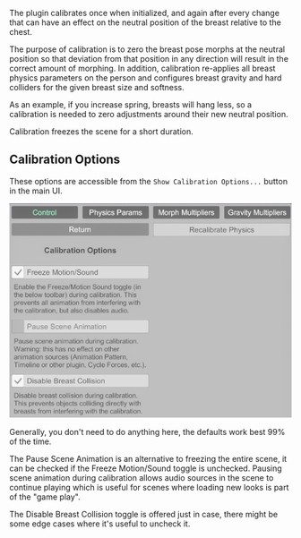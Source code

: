 The plugin calibrates once when initialized, and again after every change that can have an effect on the neutral position of the breast relative to the chest.

The purpose of calibration is to zero the breast pose morphs at the neutral position so that deviation from that position in any direction will result in the correct amount of morphing. In addition, calibration re-applies all breast physics parameters on the person and configures breast gravity and hard colliders for the given breast size and softness.

As an example, if you increase spring, breasts will hang less, so a calibration is needed to zero adjustments around their new neutral position.

Calibration freezes the scene for a short duration.

## Calibration Options

These options are accessible from the `Show Calibration Options...` button in the main UI.

![5_2_calibration_options.png](/assets/screens/tittymagic/5_2_calibration_options.png)

Generally, you don't need to do anything here, the defaults work best 99% of the time.

The Pause Scene Animation is an alternative to freezing the entire scene, it can be checked if the Freeze Motion/Sound toggle is unchecked. Pausing scene animation during calibration allows audio sources in the scene to continue playing which is useful for scenes where loading new looks is part of the "game play".

The Disable Breast Collision toggle is offered just in case, there might be some edge cases where it's useful to uncheck it.
